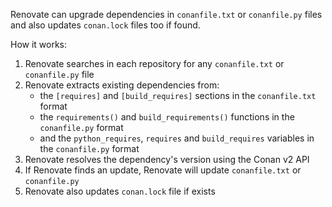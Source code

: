 Renovate can upgrade dependencies in `conanfile.txt` or `conanfile.py` files and also updates `conan.lock` files too if found.

How it works:

<!--
  TODO: remove ignore
  prettier & markdownlint conflicting nested list format
  see: https://github.com/renovatebot/renovate/pull/30608
-->
<!-- prettier-ignore -->
1. Renovate searches in each repository for any `conanfile.txt` or `conanfile.py` file
1. Renovate extracts existing dependencies from:
    - the `[requires]` and `[build_requires]` sections in the `conanfile.txt` format
    - the `requirements()` and `build_requirements()` functions in the `conanfile.py` format
    - and the `python_requires`, `requires` and `build_requires` variables in the `conanfile.py` format
1. Renovate resolves the dependency's version using the Conan v2 API
1. If Renovate finds an update, Renovate will update `conanfile.txt` or `conanfile.py`
1. Renovate also updates `conan.lock` file if exists
